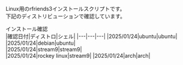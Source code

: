 Linux用のrfriends3インストールスクリプトです。  
下記のディストリビューションで確認しています。  
  
インストール確認  
|確認日付|ディストロ|シェル|
|---|---|---|
|2025/01/24|ubuntu|ubuntu|      
|2025/01/24|debian|ubuntu|   
|2025/01/24|stream9|stream9|  
|2025/01/24|rockey linux|stream9|
|2025/01/24|arch|arch|   
